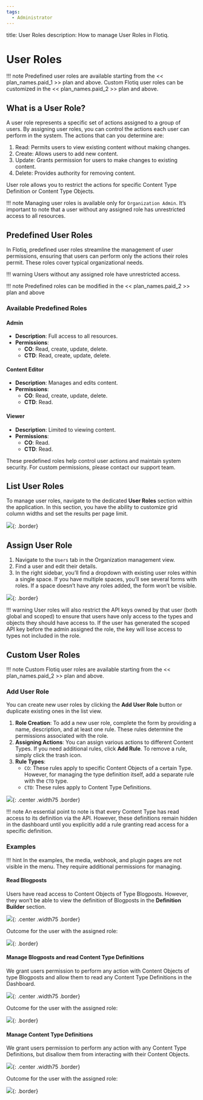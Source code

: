 ```yaml
---
tags:
  - Administrator
---
```


title: User Roles
description: How to manage User Roles in Flotiq.

# User Roles

!!! note
    Predefined user roles are available starting from the << plan_names.paid_1 >> plan and above.
    Custom Flotiq user roles can be customized in the << plan_names.paid_2 >> plan and above.

## What is a User Role?

A user role represents a specific set of actions assigned to a group of users. By assigning user roles, you can control the actions each user can perform in the system.
The actions that can you determine are:

1. Read: Permits users to view existing content without making changes.
2. Create: Allows users to add new content.
3. Update: Grants permission for users to make changes to existing content.
4. Delete: Provides authority for removing content.

User role allows you to restrict the actions for specific Content Type Definition or Content Type Objects.

!!! note
    Managing user roles is available only for `Organization Admin`. It’s important to note that a user without any assigned role has unrestricted access to all resources.

## Predefined User Roles

In Flotiq, predefined user roles streamline the management of user permissions, ensuring that users can perform only the actions their roles permit. These roles cover typical organizational needs.

!!! warning
    Users without any assigned role have unrestricted access.

!!! note
    Predefined roles can be modified in the << plan_names.paid_2 >> plan and above

### Available Predefined Roles

#### **Admin**

- **Description**: Full access to all resources.
- **Permissions**:
    - **CO**: Read, create, update, delete.
    - **CTD**: Read, create, update, delete.

#### **Content Editor**

- **Description**: Manages and edits content.
- **Permissions**:
    - **CO**: Read, create, update, delete.
    - **CTD**: Read.

#### **Viewer**

- **Description**: Limited to viewing content.
- **Permissions**:
    - **CO**: Read.
    - **CTD**: Read.

These predefined roles help control user actions and maintain system security. For custom permissions, please contact our support team.

## List User Roles

To manage user roles, navigate to the dedicated **User Roles** section within the application. In this section, you have the ability to customize grid column widths and set the results per page limit.

![](images/user-roles/roles_list.png){: .border}

## Assign User Role

1. Navigate to the `Users` tab in the Organization management view.
2. Find a user and edit their details.
3. In the right sidebar, you’ll find a dropdown with existing user roles within a single space. If you have multiple spaces, you’ll see several forms with roles. If a space doesn’t have any roles added, the form won’t be visible.

![](images/user-roles/assign_role.png){: .border}

!!! warning
    User roles will also restrict the API keys owned by that user (both global and scoped) to ensure that users have only access to the types and objects they should have access to.
    If the user has generated the scoped API key before the admin assigned the role, the key will lose access to types not included in the role.

## Custom User Roles

!!! note
    Custom Flotiq user roles are available starting from the << plan_names.paid_2 >> plan and above.

### Add User Role

You can create new user roles by clicking the **Add User Role** button or duplicate existing ones in the list view.

1. **Role Creation**: To add a new user role, complete the form by providing a name, description, and at least one rule. These rules determine the permissions associated with the role.
2. **Assigning Actions**: You can assign various actions to different Content Types. If you need additional rules, click **Add Rule**. To remove a rule, simply click the trash icon.
3. **Rule Types**:
    * `CO`: These rules apply to specific Content Objects of a certain Type. However, for managing the type definition itself, add a separate rule with the `CTD` type.
    * `CTD`: These rules apply to Content Type Definitions.

![](images/user-roles/empty-role-form.png){: .center .width75 .border}

!!! note 
    An essential point to note is that every Content Type has read access to its definition via the API. However, these definitions remain hidden in the dashboard until you explicitly add a rule granting read access for a specific definition.

### Examples

!!! hint
    In the examples, the media, webhook, and plugin pages are not visible in the menu. They require additional permissions for managing.

#### Read Blogposts

Users have read access to Content Objects of Type Blogposts. However, they won’t be able to view the definition of Blogposts in the **Definition Builder** section.

![](images/user-roles/blogposts_role.png){: .center .width75 .border}

Outcome for the user with the assigned role:

![](images/user-roles/blogposts_role_effect.png){: .border}

#### Manage Blogposts and read Content Type Definitions

We grant users permission to perform any action with Content Objects of type Blogposts and allow them to read any Content Type Definitions in the Dashboard.

![](images/user-roles/blogposts_and_ctds_role.png){: .center .width75 .border}

Outcome for the user with the assigned role:

![](images/user-roles/blogposts_and_ctds_role_effect.png){: .border}

#### Manage Content Type Definitions

We grant users permission to perform any action with any Content Type Definitions, but disallow them from interacting with their Content Objects.

![](images/user-roles/ctds_role.png){: .center .width75 .border}

Outcome for the user with the assigned role:

![](images/user-roles/ctds_role_effect.png){: .border}
